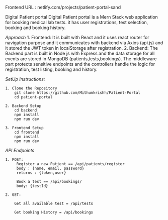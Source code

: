 
Frontend URL : netlify.com/projects/patient-portal-sand

Digital Patient portal
Digital Patient portal is a Mern Stack web application for booking medical lab tests. it has user registrations, test selection, booking and booking history.

*Approach*
    1. Frontend:
        It is built with React and it uses react router for navigation purpose and it communicates with backend via Axios (api.js) and it stored the JWT token in localStorage after registration. 
    2. Backend:
        The Backend part is built in Node js with Express and the data storage for all events are stored in MongoDB (patients,tests,bookings). The middleware part protects sensitive endpoints and the controllers handle the logic for registration, test listing, booking and history.


*SetUp Instructions:* 

    1. Clone the Repository
        git clone https://github.com/Mithunkrishh/Patient-Portal
        cd patient-portal

    2. Backend Setup
        cd backend
        npm install
        npm run dev

    3. Frontend Setup
        cd frontend
        npm install
        npm run dev

*API Endpoints*

    1. POST:
         Register a new Patient == /api/patients/register 
         body : {name, email, password}
         returns : {token,user}

         Book a test == /api/bookings/
         body: {testId}

    2. GET:

        Get all available test = /api/tests

        Get booking History = /api/bookings
